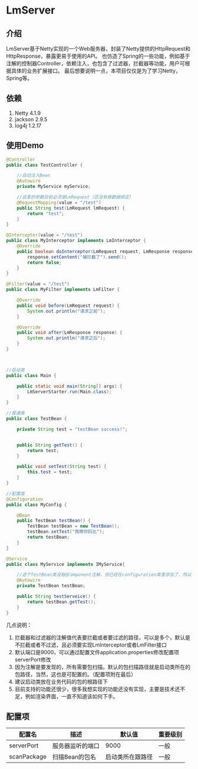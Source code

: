 # LmServer

## 介绍
LmServer基于Netty实现的一个Web服务器，封装了Netty提供的HttpRequest和HttpResponse，暴露更易于使用的API。
也仿造了Spring的一些功能，例如基于注解的控制器Controller，依赖注入，也包含了过滤器，拦截器等功能，用户可根据具体的业务扩展接口。
最后想要说明一点，本项目仅仅是为了学习Netty，Spring等。

## 依赖
1. Netty 4.1.9
2. jackson 2.9.5
3. log4j 1.2.17

## 使用Demo
```java
@Controller
public class TestController {

    //自动注入Bean
    @Autowire
    private MyService myService;

    //这里的参数目前必须是LmRequest（还没有做数据绑定）
    @RequestMapping(value = "/test")
    public String test(LmRequest lmRequest) {
        return "test";
    }
}

@Interceptor(value = "/test")
public class MyInterceptor implements LmInterceptor {
    @Override
    public boolean doInterceptor(LmRequest request, LmResponse response) {
        response.setContent("被拦截了").send();
        return false;
    }
}

@Filter(value = "/test")
public class MyFilter implements LmFilter {

    @Override
    public void before(LmRequest request) {
        System.out.println("请求之前");
    }

    @Override
    public void after(LmResponse response) {
        System.out.println("请求之后");
    }
}



//启动类
public class Main {

    public static void main(String[] args) {
        LmServerStarter.run(Main.class);
    }
}

//普通类
public class TestBean {

    private String test = "testBean success!";


    public String getTest() {
        return test;
    }

    public void setTest(String test) {
        this.test = test;
    }
}

//配置类
@Configuration
public class MyConfig {

    @Bean
    public TestBean testBean() {
        TestBean testBean = new TestBean();
        testBean.setTest("我擦你妈比");
        return testBean;
    }
}

@Service
public class MyService implements IMyService{

    //这个TestBean类没有@Component注解，但已经在configuration类里添加了，所以也可以依赖注入进来
    @Autowire
    private TestBean testBean;

    public String testServeice() {
        return testBean.getTest();
    }
}
```

几点说明：
1. 拦截器和过滤器的注解值代表要拦截或者要过滤的路径，可以是多个，默认是不拦截或者不过滤，且必须要实现LmInterceptor或者LmFilter接口
2. 默认端口是9000，可以通过配置文件application.properties修改配置项serverPort修改
3. 因为注解是要发现的，所有需要包扫描。默认的包扫描路径就是启动类所在的包路径，当然，这也是可配置的。（配置项附在最后）
4. 建议启动类放在业务代码的包的根路径下
5. 目前支持的功能还很少，很多我想实现的功能还没有实现，主要是技术还不足，例如渲染界面，一直不知道该如何下手。


## 配置项
配置名  | 描述 | 默认值 | 重要级别
------ |---- | -------|--------
serverPort | 服务器监听的端口 | 9000 | 一般
scanPackage | 扫描Bean的包名 | 启动类所在跟路径 | 一般






